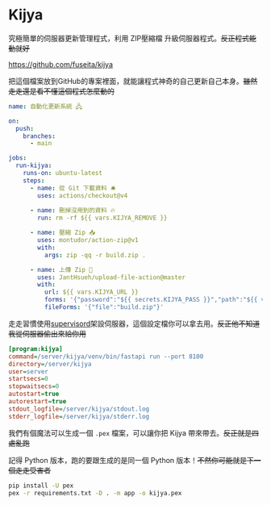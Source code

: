 # Kijya

究極簡單的伺服器更新管理程式，利用 ZIP壓縮檔 升級伺服器程式。~~反正程式能動就好~~

https://github.com/fuseita/kijya

把這個檔案放到GitHub的專案裡面，就能讓程式神奇的自己更新自己本身。~~雖然走走還是看不懂這個程式怎麼動的~~

```yaml
name: 自動化更新系統 🖧

on:
  push:
    branches:
      - main

jobs:
  run-kijya:
    runs-on: ubuntu-latest
    steps:
      - name: 從 Git 下載資料 🛎️
        uses: actions/checkout@v4
          
      - name: 刪掉沒用到的資料 🔥
        run: rm -rf ${{ vars.KIJYA_REMOVE }}

      - name: 壓縮 Zip 📥
        uses: montudor/action-zip@v1
        with:
          args: zip -qq -r build.zip .

      - name: 上傳 Zip 🚀
        uses: JantHsueh/upload-file-action@master
        with:
          url: ${{ vars.KIJYA_URL }}
          forms: '{"password":"${{ secrets.KIJYA_PASS }}","path":"${{ vars.KIJYA_PATH }}","cmd":"${{ vars.KIJYA_CMD }}"}'
          fileForms: '{"file":"build.zip"}'
```

走走習慣使用[supervisord](http://supervisord.org)架設伺服器，這個設定檔你可以拿去用。~~反正他不知道我從伺服器偷出來給你用~~

```ini
[program:kijya]
command=/server/kijya/venv/bin/fastapi run --port 8100
directory=/server/kijya
user=server
startsecs=0
stopwaitsecs=0
autostart=true
autorestart=true
stdout_logfile=/server/kijya/stdout.log
stderr_logfile=/server/kijya/stderr.log
```

我們有個魔法可以生成一個 `.pex` 檔案，可以讓你把 Kijya 帶來帶去。~~反正就是四處亂跑~~

記得 Python 版本，跑的要跟生成的是同一個 Python 版本！~~不然你可能就是下一個走走受害者~~

```bash
pip install -U pex
pex -r requirements.txt -D . -m app -o kijya.pex
```
